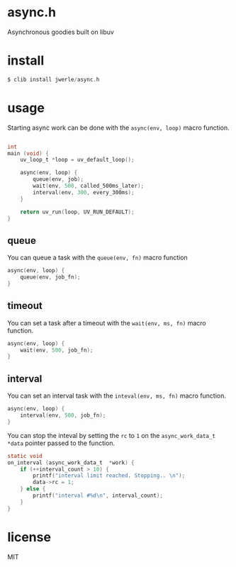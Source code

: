 async.h
=======

Asynchronous goodies built on libuv

# install

```c
$ clib install jwerle/async.h
```

# usage

Starting async work can be done with the `async(env, loop)` macro
function.

```c

int
main (void) {
	uv_loop_t *loop = uv_default_loop();

	async(env, loop) {
		queue(env, job);
		wait(env, 500, called_500ms_later);
		interval(env, 300, every_300ms);
	}

	return uv_run(loop, UV_RUN_DEFAULT);
}
```

## queue

You can queue a task with the `queue(env, fn)` macro function

```c
async(env, loop) {
	queue(env, job_fn);
}
```

## timeout

You can set a task after a timeout with the `wait(env, ms, fn)` macro
function.

```c
async(env, loop) {
	wait(env, 500, job_fn);
}
```

## interval

You can set an interval task with the `inteval(env, ms, fn)` macro
function.

```c
async(env, loop) {
	interval(env, 500, job_fn);
}
```

You can stop the inteval by setting the `rc` to `1` on the
`async_work_data_t *data` pointer passed to the function.

```c
static void
on_interval (async_work_data_t  *work) {
	if (++interval_count > 10) {
		printf("interval limit reached. Stopping.. \n");
		data->rc = 1;
	} else {
		printf("interval #%d\n", interval_count);
	}
}
```

# license

MIT
